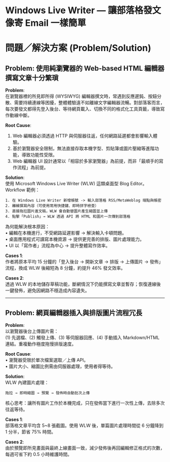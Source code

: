 # Windows Live Writer — 讓部落格發文像寄 Email 一樣簡單

# 問題／解決方案 (Problem/Solution)

## Problem: 使用純瀏覽器的 Web-based HTML 編輯器撰寫文章十分繁瑣

**Problem**:  
在瀏覽器裡的所見即所得 (WYSIWYG) 編輯器撰文時，常遇到反應遲鈍、按鈕分散、需要持續連線等困擾，整體體驗遠不如離線文字編輯器流暢。對部落客而言，每次要發文都得先登入後台、等待網頁載入、切換不同的格式化工具頁籤，導致寫作動線中斷。

**Root Cause**:  
1. Web 編輯器必須透過 HTTP 與伺服器往返，任何網路延遲都會影響輸入體驗。  
2. 基於瀏覽器安全限制，無法直接存取本機字型、剪貼簿或圖片壓縮等進階功能，導致功能性受限。  
3. Web 編輯器 UI 設計通常以「相容於多家瀏覽器」為前提，而非「最順手的寫作流程」為前提。

**Solution**:  
使用 Microsoft Windows Live Writer (WLW) 這類桌面型 Blog Editor。  
Workflow 範例：  
```text
1. 在 Windows Live Writer 新增帳號 -> 輸入部落格 RSS/MetaWeblog 端點與帳密
2. 離線撰寫內容（可使用常用快捷鍵、即時拼字檢查）
3. 直接拖拉圖片進文稿，WLW 會自動替圖片產生縮圖並上傳
4. 點擊「Publish」→ WLW 透過 API 將 HTML 和圖片一次傳到部落格
```
為何能解決根本原因：  
• 編輯在本機進行，不受網路延遲影響 → 解決輸入卡頓問題。  
• 桌面應用程式可讀寫本機資源 → 提供更完善的排版、圖片處理能力。  
• UI 以「寫作者」流程為中心 → 提升整體寫作效率。

**Cases 1**:  
作者將原本平均 15 分鐘的「登入後台 → 開新文章 → 排版 → 上傳圖片 → 發佈」流程，換成 WLW 後縮短為 8 分鐘，約提升 46% 發文效率。  

**Cases 2**:  
透過 WLW 的本地儲存草稿功能，斷網情況下仍能撰寫文章並暫存；恢復連線後一鍵發佈，避免因網路不穩造成內容遺失。  

---

## Problem: 網頁編輯器插入與排版圖片流程冗長

**Problem**:  
以瀏覽器後台上傳圖片需：  
(1) 先選檔、(2) 觸發上傳、(3) 等伺服器回應、(4) 手動插入 Markdown/HTML 連結。重複動作極度拖慢排版速度。

**Root Cause**:  
• 瀏覽器受限於單次檔案選取／上傳 API。  
• 圖片大小、縮圖比例需由伺服器處理，使用者得等待。  

**Solution**:  
WLW 內建圖片處理：  
```text
拖拉 → 即時縮圖 → 預覽 → 發佈時自動批次上傳
```
核心思考：讓所有圖片工作於本機完成，只在發佈當下進行一次性上傳，去除多次往返等待。

**Cases 1**:  
部落格文章平均含 5~8 張截圖。使用 WLW 後，單篇圖片處理時間從 6 分鐘降到 1 分半，節省 75% 時間。  

**Cases 2**:  
由於預覽即所見畫面與最終上線畫面一致，減少發佈後再回編輯修正格式的次數，每週可省下約 0.5 小時維護時間。